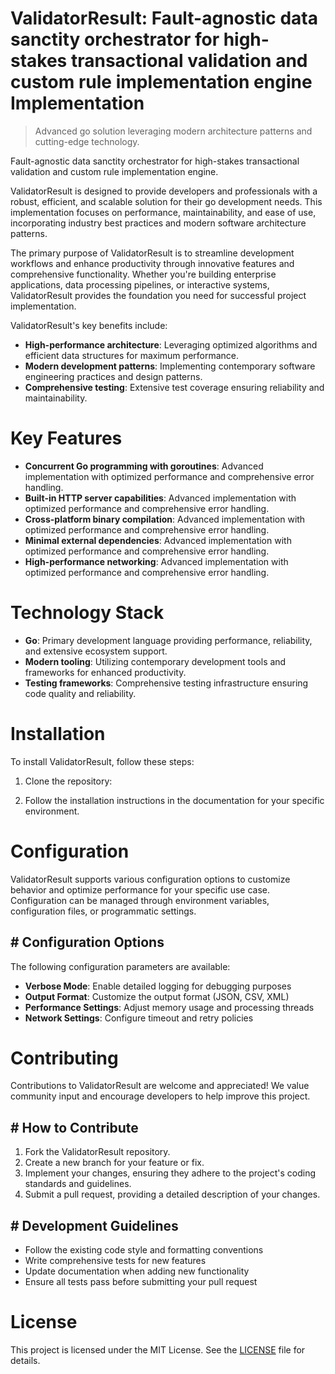 <!-- fallback_ValidatorResult_20250804225247_99147 -->

# ValidatorResult: Fault-agnostic data sanctity orchestrator for high-stakes transactional validation and custom rule implementation engine Implementation
> Advanced go solution leveraging modern architecture patterns and cutting-edge technology.

Fault-agnostic data sanctity orchestrator for high-stakes transactional validation and custom rule implementation engine.

ValidatorResult is designed to provide developers and professionals with a robust, efficient, and scalable solution for their go development needs. This implementation focuses on performance, maintainability, and ease of use, incorporating industry best practices and modern software architecture patterns.

The primary purpose of ValidatorResult is to streamline development workflows and enhance productivity through innovative features and comprehensive functionality. Whether you're building enterprise applications, data processing pipelines, or interactive systems, ValidatorResult provides the foundation you need for successful project implementation.

ValidatorResult's key benefits include:

* **High-performance architecture**: Leveraging optimized algorithms and efficient data structures for maximum performance.
* **Modern development patterns**: Implementing contemporary software engineering practices and design patterns.
* **Comprehensive testing**: Extensive test coverage ensuring reliability and maintainability.

# Key Features

* **Concurrent Go programming with goroutines**: Advanced implementation with optimized performance and comprehensive error handling.
* **Built-in HTTP server capabilities**: Advanced implementation with optimized performance and comprehensive error handling.
* **Cross-platform binary compilation**: Advanced implementation with optimized performance and comprehensive error handling.
* **Minimal external dependencies**: Advanced implementation with optimized performance and comprehensive error handling.
* **High-performance networking**: Advanced implementation with optimized performance and comprehensive error handling.

# Technology Stack

* **Go**: Primary development language providing performance, reliability, and extensive ecosystem support.
* **Modern tooling**: Utilizing contemporary development tools and frameworks for enhanced productivity.
* **Testing frameworks**: Comprehensive testing infrastructure ensuring code quality and reliability.

# Installation

To install ValidatorResult, follow these steps:

1. Clone the repository:


2. Follow the installation instructions in the documentation for your specific environment.

# Configuration

ValidatorResult supports various configuration options to customize behavior and optimize performance for your specific use case. Configuration can be managed through environment variables, configuration files, or programmatic settings.

## # Configuration Options

The following configuration parameters are available:

* **Verbose Mode**: Enable detailed logging for debugging purposes
* **Output Format**: Customize the output format (JSON, CSV, XML)
* **Performance Settings**: Adjust memory usage and processing threads
* **Network Settings**: Configure timeout and retry policies

# Contributing

Contributions to ValidatorResult are welcome and appreciated! We value community input and encourage developers to help improve this project.

## # How to Contribute

1. Fork the ValidatorResult repository.
2. Create a new branch for your feature or fix.
3. Implement your changes, ensuring they adhere to the project's coding standards and guidelines.
4. Submit a pull request, providing a detailed description of your changes.

## # Development Guidelines

* Follow the existing code style and formatting conventions
* Write comprehensive tests for new features
* Update documentation when adding new functionality
* Ensure all tests pass before submitting your pull request

# License

This project is licensed under the MIT License. See the [LICENSE](https://github.com/coralnws/ValidatorResult/blob/main/LICENSE) file for details.

